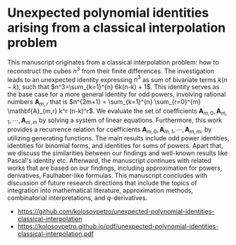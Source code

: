 # Unexpected polynomial identities arising from a classical interpolation problem

This manuscript originates from a classical interpolation problem: how to reconstruct the cubes $n^3$
from their finite differences.
The investigation leads to an unexpected identity expressing $n^3$ as sum of bivariate terms $k(n-k)$,
such that $n^3=\sum_{k=1}^{n} 6k(n-k) + 1$.
This identity serves as the base case for a more general identity for odd powers,
involving rational numbers $\mathbf{A}_{m,r}$ that is
$n^{2m+1} = \sum_{k=1}^{n} \sum_{r=0}^{m} \mathbf{A}_{m,r} k^r (n-k)^r$.
We evaluate the set of coefficients $\mathbf{A}_{m,0}, \mathbf{A}_{m,1}, \cdots, \mathbf{A}_{m,m}$
by solving a system of linear equations.
Furthermore, this work provides a recurrence relation
for coefficients $\mathbf{A}_{m,0}, \mathbf{A}_{m,1}, \cdots, \mathbf{A}_{m,m}$, by utilizing
generating functions.
The main results include odd power identities, identities for binomial forms,
and identities for sums of powers.
Apart that, we discuss the similarities between our findings and well-known results like Pascal's identity etc.
Afterward, the manuscript continues with related works that are based on our findings,
including approximation for powers,
derivatives, Faulhaber-like formulas.
This manuscript concludes with discussion of future research directions that include
the topics of integration into mathematical literature, approximation methods, combinatorial interpretations,
and $q$-derivatives.


- https://github.com/kolosovpetro/unexpected-polynomial-identities-classical-interpolation
- https://kolosovpetro.github.io/pdf/unexpected-polynomial-identities-classical-interpolation.pdf
